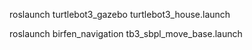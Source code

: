 roslaunch turtlebot3_gazebo turtlebot3_house.launch

roslaunch birfen_navigation tb3_sbpl_move_base.launch


